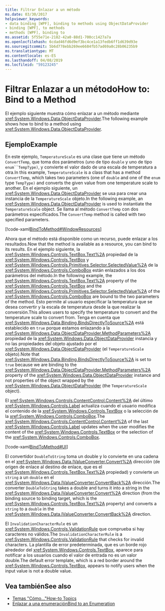 ```yaml
---
title: Filtrar Enlazar a un método
ms.date: 03/30/2017
helpviewer_keywords:
- data binding [WPF], binding to methods using ObjectDataProvider
- binding [WPF], to methods
- methods [WPF], binding to
ms.assetid: 5f55e71e-2182-42a0-88d1-700cc1427a7a
ms.openlocfilehash: 6cdad46fd6d9ef3bc4ce1a13fedb6ff1d639d93e
ms.sourcegitcommit: 5b6d778ebb269ee6684fb57ad69a8c28b06235b9
ms.translationtype: MT
ms.contentlocale: es-ES
ms.lasthandoff: 04/08/2019
ms.locfileid: "59123245"
---
```

# <a name="how-to-bind-to-a-method"></a><span data-ttu-id="ed220-102">Filtrar Enlazar a un método</span><span class="sxs-lookup"><span data-stu-id="ed220-102">How to: Bind to a Method</span></span>
<span data-ttu-id="ed220-103">El ejemplo siguiente muestra cómo enlazar a un método mediante <xref:System.Windows.Data.ObjectDataProvider>.</span><span class="sxs-lookup"><span data-stu-id="ed220-103">The following example shows how to bind to a method using <xref:System.Windows.Data.ObjectDataProvider>.</span></span>  
  
## <a name="example"></a><span data-ttu-id="ed220-104">Ejemplo</span><span class="sxs-lookup"><span data-stu-id="ed220-104">Example</span></span>  
 <span data-ttu-id="ed220-105">En este ejemplo, `TemperatureScale` es una clase que tiene un método `ConvertTemp`, que toma dos parámetros (uno de tipo `double` y uno de tipo `enum``TempType)`, y convierte el valor dado de una escala de temperatura a otra.</span><span class="sxs-lookup"><span data-stu-id="ed220-105">In this example, `TemperatureScale` is a class that has a method `ConvertTemp`, which takes two parameters (one of `double` and one of the `enum` type `TempType)` and converts the given value from one temperature scale to another.</span></span> <span data-ttu-id="ed220-106">En el ejemplo siguiente, un <xref:System.Windows.Data.ObjectDataProvider> se usa para crear una instancia de la `TemperatureScale` objeto.</span><span class="sxs-lookup"><span data-stu-id="ed220-106">In the following example, an <xref:System.Windows.Data.ObjectDataProvider> is used to instantiate the `TemperatureScale` object.</span></span> <span data-ttu-id="ed220-107">Se llama al método `ConvertTemp` con dos parámetros especificados.</span><span class="sxs-lookup"><span data-stu-id="ed220-107">The `ConvertTemp` method is called with two specified parameters.</span></span>  
  
 [!code-xaml[BindToMethod#WindowResources](~/samples/snippets/csharp/VS_Snippets_Wpf/BindToMethod/CS/Window1.xaml#windowresources)]  
  
 <span data-ttu-id="ed220-108">Ahora que el método está disponible como un recurso, puede enlazar a los resultados.</span><span class="sxs-lookup"><span data-stu-id="ed220-108">Now that the method is available as a resource, you can bind to its results.</span></span> <span data-ttu-id="ed220-109">En el ejemplo siguiente, la <xref:System.Windows.Controls.TextBox.Text%2A> propiedad de la <xref:System.Windows.Controls.TextBox> y <xref:System.Windows.Controls.Primitives.Selector.SelectedValue%2A> de la <xref:System.Windows.Controls.ComboBox> están enlazados a los dos parámetros del método.</span><span class="sxs-lookup"><span data-stu-id="ed220-109">In the following example, the <xref:System.Windows.Controls.TextBox.Text%2A> property of the <xref:System.Windows.Controls.TextBox> and the <xref:System.Windows.Controls.Primitives.Selector.SelectedValue%2A> of the <xref:System.Windows.Controls.ComboBox> are bound to the two parameters of the method.</span></span> <span data-ttu-id="ed220-110">Esto permite al usuario especificar la temperatura que se desea convertir y la escala de temperatura desde la que realizar la conversión.</span><span class="sxs-lookup"><span data-stu-id="ed220-110">This allows users to specify the temperature to convert and the temperature scale to convert from.</span></span> <span data-ttu-id="ed220-111">Tenga en cuenta que <xref:System.Windows.Data.Binding.BindsDirectlyToSource%2A> está establecido en `true` porque estamos enlazando a la <xref:System.Windows.Data.ObjectDataProvider.MethodParameters%2A> propiedad de la <xref:System.Windows.Data.ObjectDataProvider> instancia y no las propiedades del objeto ajustado por el <xref:System.Windows.Data.ObjectDataProvider> (el `TemperatureScale` objeto).</span><span class="sxs-lookup"><span data-stu-id="ed220-111">Note that <xref:System.Windows.Data.Binding.BindsDirectlyToSource%2A> is set to `true` because we are binding to the <xref:System.Windows.Data.ObjectDataProvider.MethodParameters%2A> property of the <xref:System.Windows.Data.ObjectDataProvider> instance and not properties of the object wrapped by the <xref:System.Windows.Data.ObjectDataProvider> (the `TemperatureScale` object).</span></span>  
  
 <span data-ttu-id="ed220-112">El <xref:System.Windows.Controls.ContentControl.Content%2A> del último <xref:System.Windows.Controls.Label> actualiza cuando el usuario modifica el contenido de la <xref:System.Windows.Controls.TextBox> o la selección de la <xref:System.Windows.Controls.ComboBox>.</span><span class="sxs-lookup"><span data-stu-id="ed220-112">The <xref:System.Windows.Controls.ContentControl.Content%2A> of the last <xref:System.Windows.Controls.Label> updates when the user modifies the content of the <xref:System.Windows.Controls.TextBox> or the selection of the <xref:System.Windows.Controls.ComboBox>.</span></span>  
  
 [!code-xaml[BindToMethod#UI](~/samples/snippets/csharp/VS_Snippets_Wpf/BindToMethod/CS/Window1.xaml#ui)]  
  
 <span data-ttu-id="ed220-113">El convertidor `DoubleToString` toma un double y lo convierte en una cadena en el <xref:System.Windows.Data.IValueConverter.Convert%2A> dirección (de origen de enlace al destino de enlace, que es el <xref:System.Windows.Controls.TextBox.Text%2A> propiedad) y convierte un `string` a un `double` en el <xref:System.Windows.Data.IValueConverter.ConvertBack%2A> dirección.</span><span class="sxs-lookup"><span data-stu-id="ed220-113">The converter `DoubleToString` takes a double and turns it into a string in the <xref:System.Windows.Data.IValueConverter.Convert%2A> direction (from the binding source to binding target, which is the <xref:System.Windows.Controls.TextBox.Text%2A> property) and converts a `string` to a `double` in the <xref:System.Windows.Data.IValueConverter.ConvertBack%2A> direction.</span></span>  
  
 <span data-ttu-id="ed220-114">El `InvalidationCharacterRule` es un <xref:System.Windows.Controls.ValidationRule> que comprueba si hay caracteres no válidos.</span><span class="sxs-lookup"><span data-stu-id="ed220-114">The `InvalidationCharacterRule` is a <xref:System.Windows.Controls.ValidationRule> that checks for invalid characters.</span></span> <span data-ttu-id="ed220-115">La plantilla de error predeterminada, que es un borde rojo alrededor del <xref:System.Windows.Controls.TextBox>, aparece para notificar a los usuarios cuando el valor de entrada no es un valor double.</span><span class="sxs-lookup"><span data-stu-id="ed220-115">The default error template, which is a red border around the <xref:System.Windows.Controls.TextBox>, appears to notify users when the input value is not a double value.</span></span>  
  
## <a name="see-also"></a><span data-ttu-id="ed220-116">Vea también</span><span class="sxs-lookup"><span data-stu-id="ed220-116">See also</span></span>

- [<span data-ttu-id="ed220-117">Temas "Cómo..."</span><span class="sxs-lookup"><span data-stu-id="ed220-117">How-to Topics</span></span>](data-binding-how-to-topics.md)
- [<span data-ttu-id="ed220-118">Enlazar a una enumeración</span><span class="sxs-lookup"><span data-stu-id="ed220-118">Bind to an Enumeration</span></span>](how-to-bind-to-an-enumeration.md)
